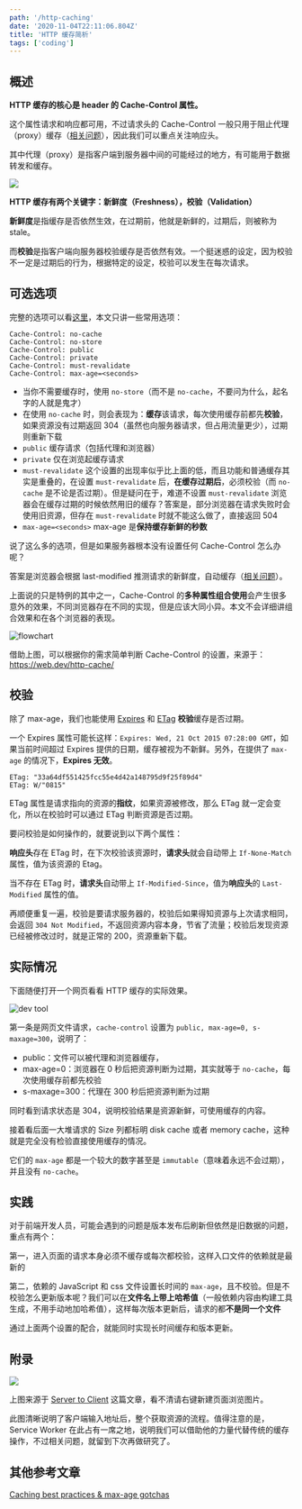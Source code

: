 ```yaml
---
path: '/http-caching'
date: '2020-11-04T22:11:06.804Z'
title: 'HTTP 缓存简析'
tags: ['coding']
---
```


## 概述

**HTTP 缓存的核心是 header 的 Cache-Control 属性。**

这个属性请求和响应都可用，不过请求头的 Cache-Control 一般只用于阻止代理（proxy）缓存（[相关问题](https://stackoverflow.com/questions/14541077/why-is-cache-control-attribute-sent-in-request-header-client-to-server)），因此我们可以重点关注响应头。

其中代理（proxy）是指客户端到服务器中间的可能经过的地方，有可能用于数据转发和缓存。

![](https://cdn.jsdelivr.net/gh/ssshooter/photoshop/Client-server-chain.png)

**HTTP 缓存有两个关键字：新鲜度（Freshness），校验（Validation）**

**新鲜度**是指缓存是否依然生效，在过期前，他就是新鲜的，过期后，则被称为 stale。

而**校验**是指客户端向服务器校验缓存是否依然有效。一个挺迷惑的设定，因为校验不一定是过期后的行为，根据特定的设定，校验可以发生在每次请求。

## 可选选项

完整的选项可以看[这里](https://developer.mozilla.org/en-US/docs/Web/HTTP/Headers/Cache-Control)，本文只讲一些常用选项：

```
Cache-Control: no-cache
Cache-Control: no-store
Cache-Control: public
Cache-Control: private
Cache-Control: must-revalidate
Cache-Control: max-age=<seconds>
```

- 当你不需要缓存时，使用 `no-store`（而不是 `no-cache`，不要问为什么，起名字的人就是鬼才）
- 在使用 `no-cache` 时，则会表现为：**缓存**该请求，每次使用缓存前都先**校验**，如果资源没有过期返回 304（虽然也向服务器请求，但占用流量更少），过期则重新下载
- `public` 缓存请求（包括代理和浏览器）
- `private` 仅在浏览起缓存请求
- `must-revalidate` 这个设置的出现率似乎比上面的低，而且功能和普通缓存其实是重叠的，在设置 `must-revalidate` 后，**在缓存过期后**，必须校验（而 `no-cache` 是不论是否过期）。但是疑问在于，难道不设置 `must-revalidate` 浏览器会在缓存过期的时候依然用旧的缓存？答案是，部分浏览器在请求失败时会使用旧资源，但存在 `must-revalidate` 时就不能这么做了，直接返回 504
- `max-age=<seconds>` max-age 是**保持缓存新鲜的秒数**

说了这么多的选项，但是如果服务器根本没有设置任何 Cache-Control 怎么办呢？

答案是浏览器会根据 last-modified 推测请求的新鲜度，自动缓存（[相关问题](https://webmasters.stackexchange.com/questions/111298/what-happens-if-you-dont-set-cache-control-header)）。

上面说的只是特例的其中之一，Cache-Control 的**多种属性组合使用**会产生很多意外的效果，不同浏览器存在不同的实现，但是应该大同小异。本文不会详细讲组合效果和在各个浏览器的表现。

![flowchart](https://cdn.jsdelivr.net/gh/ssshooter/photoshop/2020-09-18-http-caching-flowchart.png)

借助上图，可以根据你的需求简单判断 Cache-Control 的设置，来源于：https://web.dev/http-cache/

## 校验

除了 max-age，我们也能使用 [Expires](https://developer.mozilla.org/en-US/docs/Web/HTTP/Headers/Expires) 和 [ETag](https://developer.mozilla.org/en-US/docs/Web/HTTP/Headers/ETag) **校验**缓存是否过期。

一个 Expires 属性可能长这样：`Expires: Wed, 21 Oct 2015 07:28:00 GMT`，如果当前时间超过 Expires 提供的日期，缓存被视为不新鲜。另外，在提供了 `max-age` 的情况下，**Expires 无效**。

```
ETag: "33a64df551425fcc55e4d42a148795d9f25f89d4"
ETag: W/"0815"
```

ETag 属性是请求指向的资源的**指纹**，如果资源被修改，那么 ETag 就一定会变化，所以在校验时可以通过 ETag 判断资源是否过期。

要问校验是如何操作的，就要说到以下两个属性：

**响应头**存在 ETag 时，在下次校验该资源时，**请求头**就会自动带上 `If-None-Match` 属性，值为该资源的 Etag。

当不存在 ETag 时，**请求头**自动带上 `If-Modified-Since`，值为**响应头**的 `Last-Modified` 属性的值。

再顺便重复一遍，校验是要请求服务器的，校验后如果得知资源与上次请求相同，会返回 `304 Not Modified`，不返回资源内容本身，节省了流量；校验后发现资源已经被修改过时，就是正常的 200，资源重新下载。

## 实际情况

下面随便打开一个网页看看 HTTP 缓存的实际效果。

![dev tool](https://cdn.jsdelivr.net/gh/ssshooter/photoshop/2020-09-18-http-caching-devtool.png)

第一条是网页文件请求，`cache-control` 设置为 `public, max-age=0, s-maxage=300`，说明了：

- public：文件可以被代理和浏览器缓存，
- max-age=0：浏览器在 0 秒后把资源判断为过期，其实就等于 `no-cache`，每次使用缓存前都先校验
- s-maxage=300：代理在 300 秒后把资源判断为过期

同时看到请求状态是 304，说明校验结果是资源新鲜，可使用缓存的内容。

接着看后面一大堆请求的 Size 列都标明 disk cache 或者 memory cache，这种就是完全没有检验直接使用缓存的情况。

它们的 `max-age` 都是一个较大的数字甚至是 `immutable`（意味着永远不会过期），并且没有 `no-cache`。

## 实践

对于前端开发人员，可能会遇到的问题是版本发布后刷新但依然是旧数据的问题，重点有两个：

第一，进入页面的请求本身必须不缓存或每次都校验，这样入口文件的依赖就是最新的

第二，依赖的 JavaScript 和 css 文件设置长时间的 `max-age`，且不校验。但是不校验怎么更新版本呢？我们可以在**文件名上带上哈希值**（一般依赖内容由构建工具生成，不用手动地加哈希值），这样每次版本更新后，请求的都**不是同一个文件**

通过上面两个设置的配合，就能同时实现长时间缓存和版本更新。

## 附录

![](https://cdn.jsdelivr.net/gh/ssshooter/photoshop/serverToClientFlowchart.png)

上图来源于 [Server to Client](https://alistapart.com/article/server-to-client/) 这篇文章，看不清请右键新建页面浏览图片。

此图清晰说明了客户端输入地址后，整个获取资源的流程。值得注意的是，Service Worker 在此占有一席之地，说明我们可以借助他的力量代替传统的缓存操作，不过相关问题，就留到下次再做研究了。

## 其他参考文章

[Caching best practices & max-age gotchas](https://jakearchibald.com/2016/caching-best-practices/)